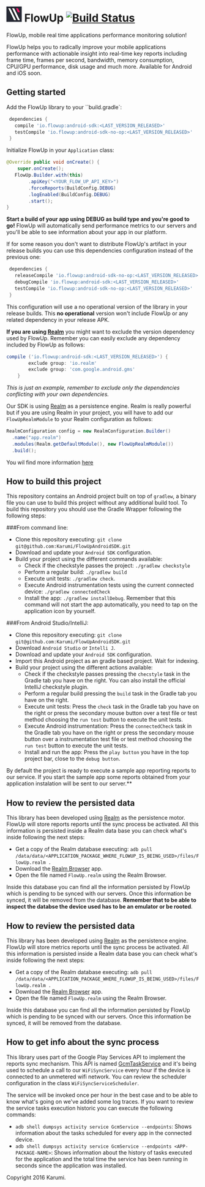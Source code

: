 ![FlowUp Logo][flowuplogo] FlowUp [![Build Status](https://travis-ci.com/Karumi/FlowUpAndroidSDK.svg?token=Kb2RqPaWxFZ8XPxpqvqz&branch=master)](https://travis-ci.com/Karumi/FlowUpAndroidSDK)
==============================

FlowUp, mobile real time applications performance monitoring solution!

FlowUp helps you to radically improve your mobile applications performance with actionable insight into real-time key reports including frame time, frames per second, bandwidth, memory consumption, CPU/GPU performance, disk usage and much more. Available for Android and iOS soon.

Getting started
---------------

Add the FlowUp library to your ``build.gradle`:

```groovy
 dependencies {
   compile 'io.flowup:android-sdk:<LAST_VERSION_RELEASED>'
   testCompile 'io.flowup:android-sdk-no-op:<LAST_VERSION_RELEASED>'
 }

```

Initialize FlowUp in your ``Application`` class:

```java
@Override public void onCreate() {
	super.onCreate();
   FlowUp.Builder.with(this)
        .apiKey("<YOUR_FLOW_UP_API_KEY>")
        .forceReports(BuildConfig.DEBUG)
        .logEnabled(BuildConfig.DEBUG)
        .start();
}
```

**Start a build of your app using DEBUG as build type and you're good to go!** FlowUp will automatically send performance metrics to our servers and you'll be able to see information about your app in our platform.

If for some reason you don't want to distribute FlowUp's artifact in your release builds you can use this dependencies configuration instead of the previous one:

```groovy
 dependencies {
   releaseCompile 'io.flowup:android-sdk-no-op:<LAST_VERSION_RELEASED>'
   debugCompile 'io.flowup:android-sdk:<LAST_VERSION_RELEASED>'
   testCompile 'io.flowup:android-sdk-no-op:<LAST_VERSION_RELEASED>'
 }
```

This configuration will use a no operational version of the library in your release builds. This **no operational** version won't include FlowUp or any related dependency in your release APK.

**If you are using [Realm][realm]** you might want to exclude the version dependency used by FlowUp. Remember you can easily exclude any dependency included by FlowUp as follows:

```groovy
compile ('io.flowup:android-sdk:<LAST_VERSION_RELEASED>') {
        exclude group: 'io.realm'
        exclude group: 'com.google.android.gms'
    }
``` 

*This is just an example, remember to exclude only the dependencies conflicting with your own dependencies.*

Our SDK is using [Realm][realm] as a persistence engine. Realm is really powerful but if you are using Realm in your project, you will have to add our ``FlowUpRealmModule`` to your Realm configuration as follows:

```java
RealmConfiguration config = new RealmConfiguration.Builder()
  .name("app.realm")
  .modules(Realm.getDefaultModule(), new FlowUpRealmModule())
  .build();
```

You wil find more information [here](https://realm.io/docs/java/latest/#sharing-schemas)

How to build this project
-------------------------

This repository contains an Android project built on top of ``gradlew``, a binary file you can use to build this project without any additional build tool. To build this repository you should use the Gradle Wrapper following the following steps:

###From command line:

* Clone this repository executing: ``git clone git@github.com:Karumi/FlowUpAndroidSDK.git``
* Download and update your ``Android SDK`` configuration.
* Build your project using the different commands available:
	* Check if the checkstyle passes the project: ``./gradlew checkstyle``
	* Perform a regular build: ``./gradlew build``
	* Execute unit tests: ``./gradlew check``.
	* Execute Android instrumentation tests using the current connected device: ``./gradlew connectedCheck``
	* Install the app: ``./gradlew installDebug``. Remember that this command will not start the app automatically, you need to tap on the application icon by yourself.

###From Android Studio/IntelliJ:

* Clone this repository executing: ``git clone git@github.com:Karumi/FlowUpAndroidSDK.git``
* Download ``Android Studio`` or ``Intelli J``.
* Download and update your ``Android SDK`` configuration.
* Import this Android project as an gradle based project. Wait for indexing.
* Build your project using the different actions available:
	* Check if the checkstyle passes pressing the ``checstyle`` task in the Gradle tab you have on the right. You can also install the official IntelliJ checkstyle plugin.
	* Perform a regular build pressing the ``build`` task in the Gradle tab you have on the right.
	* Execute unit tests: Press the ``check`` task in the Gradle tab you have on the right or press the secondary mouse button over a test file or test method choosing the ``run test`` button to execute the unit tests.
	* Execute Android instrumentation: Press the ``connectedCheck`` task in the Gradle tab you have on the right or press the secondary mouse button over a instrumentation test file or test method choosing the ``run test`` button to execute the unit tests.
	* Install and run the app: Press the ``play button`` you have in the top project bar, close to the ``debug button``.

By default the project is ready to execute a sample app reporting reports to our service. If you start the sample app some reports obtained from your application instalation will be sent to our server.**

How to review the persisted data
--------------------------------

This library has been developed using [Realm][realm] as the persistence motor. FlowUp will store reports reports until the sync process be activated. All this information is persisted inside a Realm data base you can check what's inside following the next steps:

* Get a copy of the Realm database executing: ``adb pull /data/data/<APPLICATION_PACKAGE_WHERE_FLOWUP_IS_BEING_USED>/files/FlowUp.realm .``
* Download the [Realm Browser][realmbrowser] app.
* Open the file named ``FlowUp.realm`` using the Realm Browser.

Inside this database you can find all the information persisted by FlowUp which is pending to be synced with our servers. Once this information be synced, it will be removed from the database. **Remember that to be able to inspect the databse the device used has to be an emulator or be rooted**.

How to review the persisted data
--------------------------------

This library has been developed using [Realm][realm] as the persistence engine. FlowUp will store metrics reports until the sync process be activated. All this information is persisted inside a Realm data base you can check what's inside following the next steps:

* Get a copy of the Realm database executing: ``adb pull /data/data/<APPLICATION_PACKAGE_WHERE_FLOWUP_IS_BEING_USED>/files/FlowUp.realm .``
* Download the [Realm Browser][realmbrowser] app.
* Open the file named ``FlowUp.realm`` using the Realm Browser.

Inside this database you can find all the information persisted by FlowUp which is pending to be synced with our servers. Once this information be synced, it will be removed from the database.

How to get info about the sync process
--------------------------------------

This library uses part of the Google Play Services API to implement the reports sync mechanism. This API is named [GcmTaskService][gcmtaskservice] and it's being used to schedule a call to our ``WiFiSyncService`` every hour if the device is connected to an unmetered wifi network. You can review the scheduler configuration in the class ``WiFiSyncServiceScheduler``.

The service will be invoked once per hour in the best case and to be able to know what's going on we've added some log traces. If you want to review the service tasks execution historic you can execute the following commands:

* ``adb shell dumpsys activity service GcmService --endpoints``: Shows information about the tasks scheduled for every app in the connected device.
* ``adb shell dumpsys activity service GcmService --endpoints <APP-PACKAGE-NAME>``: Shows information about the history of tasks executed for the application and the total time the service has been running in seconds since the application was installed.

Copyright 2016 Karumi.

[flowuplogo]: ./art/FlowUpLogo.png
[realm]: https://realm.io/es/docs/java/latest/
[realmbrowser]: https://itunes.apple.com/es/app/realm-browser/id1007457278?mt=12
[gcmtaskservice]: https://developers.google.com/cloud-messaging/network-manager

